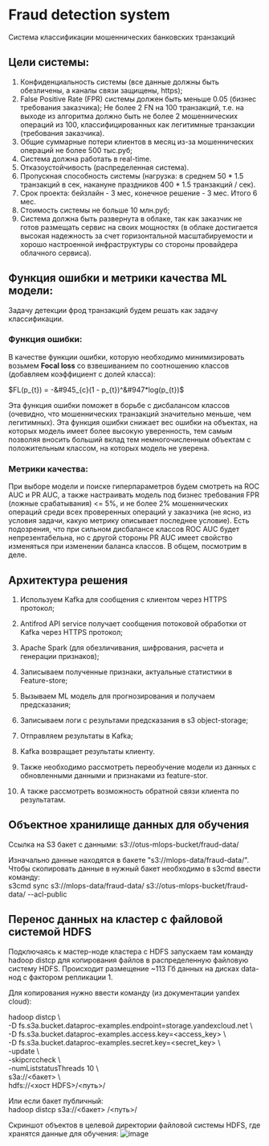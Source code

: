 # Fraud detection system
Система классификации мошеннических банковских транзакций


## Цели системы:
1. Конфиденциальность системы (все данные должны быть обезличены, а каналы связи защищены, https);
2. False Positive Rate (FPR) системы должен быть меньше 0.05 (бизнес требования заказчика);
Не более 2 FN на 100 транзакций, т.е. на выходе из алгоритма должно быть не более 2 мошеннических операций из 100, классифицированных как легитимные транзакции (требования заказчика).
3. Общие суммарные потери клиентов в месяц из-за мошеннических операций не более 500 тыс.руб;
4. Система должна работать в real-time.
5. Отказоустойчивость (распределенная система).
6. Пропускная способность системы (нагрузка: в среднем 50 * 1.5 транзакций в сек, накануне праздников 400 * 1.5 транзакций / сек).
7. Срок проекта: бейзлайн - 3 мес, конечное решение - 3 мес. Итого 6 мес.
8. Стоимость системы не больше 10 млн.руб;
9. Система должна быть развернута в облаке, так как заказчик не готов размещать сервис на своих мощностях (в облаке достигается высокая надежность за счет горизонтальной масштабируемости и хорошо настроенной инфраструктуры со стороны провайдера облачного сервиса).


## Функция ошибки и метрики качества ML модели:
Задачу детекции фрод транзакций будем решать как задачу классификации.  
### Функция ошибки:  
В качестве функции ошибки, которую необходимо минимизировать возьмем **Focal loss** со взвешиванием по соотношению классов (добавляем коэффициент с долей класса):  

$FL(p_{t}) = -&#945_{c}(1 - p_{t})^&#947*log(p_{t})$  

Эта функция ошибки поможет в борьбе с дисбалансом классов (очевидно, что мошеннических транзакций значительно меньше, чем легитимных). Эта     функция ошибки снижает вес ошибки на объектах, на которых модель имеет более высокую уверенность, тем самым позволяя вносить больший вклад     тем немногочисленным объектам с положительным классом, на которых модель не уверена.

### Метрики качества:  
При выборе модели и поиске гиперпараметров будем смотреть на ROC AUC и PR AUC, а также настраивать модель под бизнес требования FPR (ложные срабатывания) <= 5%, и не более 2% мошеннических операций среди всех проверенных операций у заказчика (не ясно, из условия задачи, какую метрику описывает последнее условие). Есть подозрения, что при сильном дисбалансе классов ROC AUC будет непрезентабельна, но с другой стороны PR AUC имеет свойство изменяться при изменении баланса классов. В общем, посмотрим в деле.


## Архитектура решения
1. Используем Kafka для сообщения с клиентом через HTTPS протокол;
2. Antifrod API service получает сообщения потоковой обработки от Kafka через HTTPS протокол;
3. Apache Spark (для обезличивания, шифрования, расчета и генерации признаков);
4. Записываем полученные признаки, актуальные статистики в Feature-store;
5. Вызываем ML модель для прогнозирования и получаем предсказания;
6. Записываем логи с результами предсказания в s3 object-storage;
7. Отправляем результаты в Kafka;
8. Kafka возвращает результаты клиенту.

9. Также необходимо рассмотреть переобучение модели из данных с обновленными данными и признаками из feature-stor.
10. А также рассмотреть возможность обратной связи клиента по результатам.

## Объектное хранилище данных для обучения
Ссылка на S3 бакет с данными: s3://otus-mlops-bucket/fraud-data/  

Изначально данные находятся в бакете "s3://mlops-data/fraud-data/". Чтобы скопировать данные в нужный бакет необходимо в s3cmd ввести команду:  
s3cmd sync s3://mlops-data/fraud-data/  s3://otus-mlops-bucket/fraud-data/ --acl-public

## Перенос данных на кластер с файловой системой HDFS
Подключаясь к мастер-ноде кластера с HDFS запускаем там команду hadoop distcp для копирования файлов в распределенную файловую систему HDFS. 
Происходит размещение ~113 Гб данных на дисках data-нод с фактором репликации 1.  
  
Для копирования нужно ввести команду (из документации yandex cloud):  
  
hadoop distcp \\  
  -D fs.s3a.bucket.dataproc-examples.endpoint=storage.yandexcloud.net \\  
  -D fs.s3a.bucket.dataproc-examples.access.key=<access_key> \\  
  -D fs.s3a.bucket.dataproc-examples.secret.key=<secret_key> \\  
  -update \\  
  -skipcrccheck \\  
  -numListstatusThreads 10 \\  
  s3a://<бакет> \\  
  hdfs://<хост HDFS>/<путь>/  

Или если бакет публичный:  
hadoop distcp  s3a://<бакет> /<путь>/  

Скриншот объектов в целевой директории файловой системы HDFS, где хранятся данные для обучения:
![image](https://github.com/boringType/fraud_detection/assets/122883035/5ffc1a38-c4db-4c0b-9873-7e30e9232eef)
